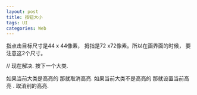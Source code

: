 ```yaml
---
layout: post
title: 按钮大小
tags: UI
categories: Web
---
```



指点击目标尺寸是44 x 44像素，
拇指是72 x72像素。所以在画界面的时候，
要注意这2个尺寸。






// 现在解决. 按下一个大类.

如果当前大类是高亮的  那就取消高亮.
如果当前大类不是高亮的 那就设置当前高亮 .  取消别的高亮.

